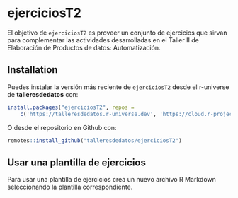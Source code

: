 
<!-- README.md is generated from README.Rmd. Please edit that file -->

# ejerciciosT2

<!-- badges: start -->
<!-- badges: end -->

El objetivo de `ejerciciosT2` es proveer un conjunto de ejercicios que
sirvan para complementar las actividades desarrolladas en el Taller II
de Elaboración de Productos de datos: Automatización.

## Installation

Puedes instalar la versión más reciente de `ejerciciosT2` desde el
r-universe de **talleresdedatos** con:

``` r
install.packages("ejerciciosT2", repos = 
    c('https://talleresdedatos.r-universe.dev', 'https://cloud.r-project.org'))
```

O desde el repositorio en Github con:

``` r
remotes::install_github("talleresdedatos/ejerciciosT2")
```

## Usar una plantilla de ejercicios

Para usar una plantilla de ejercicios crea un nuevo archivo R Markdown
seleccionando la plantilla correspondiente.
